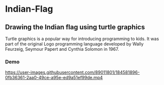 # Indian-Flag
## Drawing the Indian flag using turtle graphics

Turtle graphics is a popular way for introducing programming to kids. It was part of the original Logo programming language developed by Wally Feurzeig, Seymour Papert and Cynthia Solomon in 1967.

### Demo



https://user-images.githubusercontent.com/89011801/184581896-0fb36361-2aa0-49ce-a95e-ed9a51ef99de.mp4


